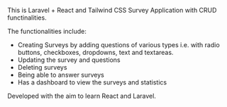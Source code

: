 This is Laravel + React and Tailwind CSS Survey Application with CRUD functinalities.

The functionalities include:

-   Creating Surveys by adding questions of various types i.e. with radio buttons, checkboxes, dropdowns, text and textareas.
-   Updating the survey and questions
-   Deleting surveys
-   Being able to answer surveys
-   Has a dashboard to view the surveys and statistics

Developed with the aim to learn React and Laravel.
